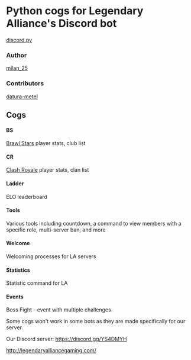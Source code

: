 # Python cogs for Legendary Alliance's Discord bot
[discord.py](https://discordpy.readthedocs.io/en/latest/)

### Author
[milan_25](https://github.com/milan252525)

### Contributors
[datura-metel](https://github.com/datura-metel)

## Cogs
#### BS
[Brawl Stars](https://blog.brawlstars.com/index.html) player stats, club list
#### CR
[Clash Royale](https://clashroyale.com/) player stats, clan list
#### Ladder
ELO leaderboard
#### Tools
Various tools including countdown, a command to view members with a specific role, multi-server ban, and more
#### Welcome
Welcoming processes for LA servers
#### Statistics
Statistic command for LA
#### Events
Boss Fight - event with multiple challenges

Some cogs won't work in some bots as they are made specifically for our server.

Our Discord server:
https://discord.gg/YS4DMYH

http://legendaryalliancegaming.com/
